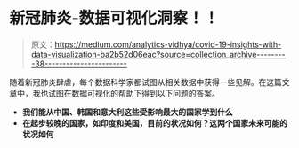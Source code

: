 # 新冠肺炎-数据可视化洞察！！

> 原文：<https://medium.com/analytics-vidhya/covid-19-insights-with-data-visualization-ba2b52d06eac?source=collection_archive---------38----------------------->

随着新冠肺炎肆虐，每个数据科学家都试图从相关数据中获得一些见解。在这篇文章中，我也试图在数据可视化的帮助下得到以下问题的答案。

*   **我们能从中国、韩国和意大利这些受影响最大的国家学到什么**
*   **在起步较晚的国家，如印度和美国，目前的状况如何？这两个国家未来可能的状况如何**